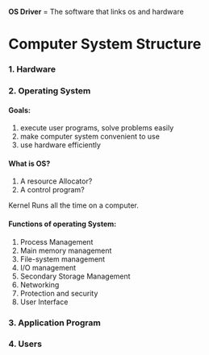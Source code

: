 
 **OS Driver** =  The software that links os and hardware

# Computer System Structure

### 1. Hardware
### 2. Operating System

#### Goals:
1. execute user programs, solve problems easily
2. make computer system convenient to use
3. use hardware efficiently
#### What is OS?
1. A resource Allocator?
2. A control program?

Kernel Runs all the time on a computer.

#### Functions of operating System:
1. Process Management
2. Main memory management
3. File-system management
4. I/O management
5. Secondary Storage Management
6. Networking
7. Protection and security
8. User Interface
### 3. Application Program
### 4. Users
